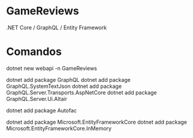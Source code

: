 # GameReviews
.NET Core / GraphQL / Entity Framework

# Comandos

dotnet new webapi -n GameReviews

dotnet add package GraphQL 
dotnet add package GraphQL.SystemTextJson 
dotnet add package GraphQL.Server.Transports.AspNetCore
dotnet add package GraphQL.Server.Ui.Altair

dotnet add package Autofac

dotnet add package Microsoft.EntityFrameworkCore
dotnet add package Microsoft.EntityFrameworkCore.InMemory